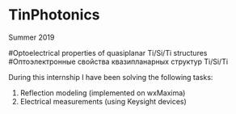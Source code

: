 # TinPhotonics
Summer 2019

#Optoelectrical properties of quasiplanar Ti/Si/Ti structures
#Оптоэлектронные свойства квазипланарных структур Ti/Si/Ti

During this internship I have been solving the following tasks:
1) Reflection modeling (implemented on wxMaxima)
2) Electrical measurements (using Keysight devices)
